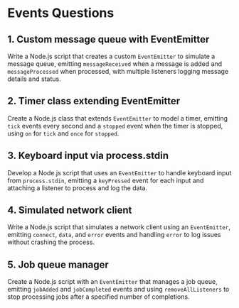 # Events Questions

## 1. Custom message queue with EventEmitter
Write a Node.js script that creates a custom `EventEmitter` to simulate a message queue, emitting `messageReceived` when a message is added and `messageProcessed` when processed, with multiple listeners logging message details and status.

## 2. Timer class extending EventEmitter
Create a Node.js class that extends `EventEmitter` to model a timer, emitting `tick` events every second and a `stopped` event when the timer is stopped, using `on` for `tick` and `once` for `stopped`.

## 3. Keyboard input via process.stdin
Develop a Node.js script that uses an `EventEmitter` to handle keyboard input from `process.stdin`, emitting a `keyPressed` event for each input and attaching a listener to process and log the data.

## 4. Simulated network client
Write a Node.js script that simulates a network client using an `EventEmitter`, emitting `connect`, `data`, and `error` events and handling `error` to log issues without crashing the process.

## 5. Job queue manager
Create a Node.js script with an `EventEmitter` that manages a job queue, emitting `jobAdded` and `jobCompleted` events and using `removeAllListeners` to stop processing jobs after a specified number of completions.